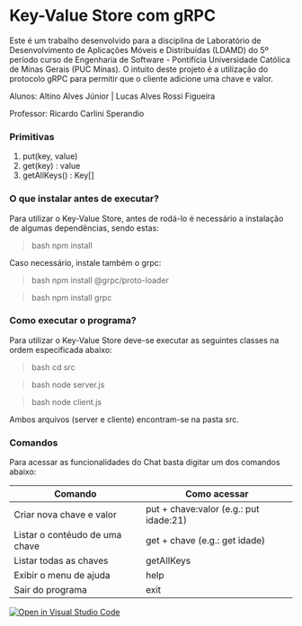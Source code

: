 # Key-Value Store com gRPC

Este é um trabalho desenvolvido para a disciplina de Laboratório de Desenvolvimento de Aplicações Móveis e Distribuídas (LDAMD) do 5º período curso de Engenharia de Software - Pontifícia Universidade Católica de Minas Gerais (PUC Minas). O intuito deste projeto é a utilização do protocolo gRPC para permitir que o cliente adicione uma chave e valor.

Alunos: Altino Alves Júnior | Lucas Alves Rossi Figueira
 
 Professor: Ricardo Carlini Sperandio

### Primitivas

1. put(key, value)
2. get(key) : value
3. getAllKeys() : Key[]

### O que instalar antes de executar?

Para utilizar o Key-Value Store, antes de rodá-lo é necessário a instalação de algumas dependências, sendo estas:
>bash
> npm install
>

Caso necessário, instale também o grpc:
>bash
> npm install @grpc/proto-loader

>bash
> npm install grpc
>

### Como executar o programa?

Para utilizar o Key-Value Store deve-se executar as seguintes classes na ordem especificada abaixo:
>bash
> cd src
>

>bash
> node server.js
>

>bash
> node client.js
>

Ambos arquivos (server e cliente) encontram-se na pasta src.

### Comandos

Para acessar as funcionalidades do Chat basta digitar um dos comandos abaixo:

| Comando                  | Como acessar                                                                     |
|--------------------------|----------------------------------------------------------------------------------|
| Criar nova chave e valor | put + chave:valor (e.g.: put idade:21) |
| Listar o contéudo de uma chave| get + chave (e.g.: get idade) |
| Listar todas as chaves    | getAllKeys |
| Exibir o menu de ajuda | help |
| Sair do programa | exit |

[![Open in Visual Studio Code](https://classroom.github.com/assets/open-in-vscode-f059dc9a6f8d3a56e377f745f24479a46679e63a5d9fe6f495e02850cd0d8118.svg)](https://classroom.github.com/online_ide?assignment_repo_id=5833223&assignment_repo_type=AssignmentRepo)
